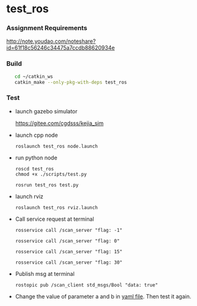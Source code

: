 # test_ros
### Assignment Requirements

   http://note.youdao.com/noteshare?id=61f18c56246c34475a7ccdb88620934e
### Build
   ```bash
      cd ~/catkin_ws
      catkin_make --only-pkg-with-deps test_ros
   ```
### Test
- launch gazebo simulator

     https://gitee.com/cgdsss/kejia_sim
- launch cpp node

  ```
  roslaunch test_ros node.launch
  ```
- run python node
  ```
  roscd test_ros
  chmod +x ./scripts/test.py
  ```
  ```
  rosrun test_ros test.py
  ```
- launch rviz

  ```
  roslaunch test_ros rviz.launch
  ```
- Call service request at terminal

    ```rosservice call /scan_server "flag: -1"```
  
    ```rosservice call /scan_server "flag: 0"```
  
    ```rosservice call /scan_server "flag: 15"```
  
    ```rosservice call /scan_server "flag: 30"```
- Publish msg at terminal

    ```rostopic pub /scan_client std_msgs/Bool "data: true"```
  
- Change the value of parameter a and b in [yaml file](https://github.com/cgdsss/test_ros/blob/master/cfg/params.yaml). Then test it again.

